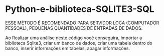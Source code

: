 # Python-e-biblioteca-SQLITE3-SQL

ESSE MÉTODO É RECOMENDADO PARA SERVIDOR LOCA (COMPUTADOR PESSOAL), PEQUENAS QUANTIDADES DE ENTRADAS DE DADOS.

Ao Realizar uma análise neste código você conseguira, importar a biblioteca Sqlite3, criar um banco de dados, criar uma tabela dentro do banco, inserir informações em tabelas, apagar informações. 
